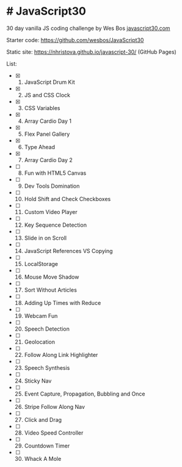# # JavaScript30
30 day vanilla JS coding challenge by Wes Bos [javascript30.com](javascript30.com)

Starter code: https://github.com/wesbos/JavaScript30

Static site: https://nhristova.github.io/javascript-30/ (GitHub Pages)

List:

- [x] 1.  JavaScript Drum Kit
- [x] 2.  JS and CSS Clock
- [x] 3.  CSS Variables
- [x] 4.  Array Cardio Day 1
- [x] 5.  Flex Panel Gallery
- [x] 6.  Type Ahead
- [x] 7.  Array Cardio Day 2
- [ ] 8.  Fun with HTML5 Canvas
- [ ] 9.  Dev Tools Domination
- [ ] 10. Hold Shift and Check Checkboxes
- [ ] 11. Custom Video Player
- [ ] 12. Key Sequence Detection
- [ ] 13. Slide in on Scroll
- [ ] 14. JavaScript References VS Copying
- [ ] 15. LocalStorage
- [ ] 16. Mouse Move Shadow
- [ ] 17. Sort Without Articles
- [ ] 18. Adding Up Times with Reduce
- [ ] 19. Webcam Fun
- [ ] 20. Speech Detection
- [ ] 21. Geolocation
- [ ] 22. Follow Along Link Highlighter
- [ ] 23. Speech Synthesis
- [ ] 24. Sticky Nav
- [ ] 25. Event Capture, Propagation, Bubbling and Once
- [ ] 26. Stripe Follow Along Nav
- [ ] 27. Click and Drag
- [ ] 28. Video Speed Controller
- [ ] 29. Countdown Timer
- [ ] 30. Whack A Mole 